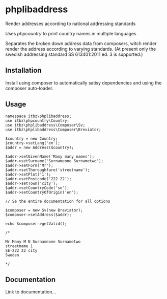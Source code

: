 phplibaddress
=============

Render addresses according to national addressing standards

Uses *phpcountry* to print country names in multiple languages

Separates the broken down address data from composers, witch render
render the address according to varying standards. (At present only
the swedish addressing standard SS 613401:2011 ed. 3 is supported.)


Installation
------------

Install using composer to automatically satisy dependencies and
using the composer auto-loader.


Usage
-----

    namespace itbz\phplibaddress;
    use itbz\phpcountry\Country;
    use itbz\phplibaddress\Composer\Sv;
    use itbz\phplibaddress\Composer\Breviator;

    $country = new Country;
    $country->setLang('en');
    $addr = new Address($country);

    $addr->setGivenName('Many many names');
    $addr->setSurname('Surnameone Surnametwo');
    $addr->setForm('Mr');
    $addr->setThoroughfare('streetname');
    $addr->setPlot('1');
    $addr->setPostcode('222 22');
    $addr->setTown('city');
    $addr->setCountryCode('se');
    $addr->setCountryOfOrigin('en');

    // Se the entire documentation for all options

    $composer = new Sv(new Breviator);
    $composer->setAddress($addr);

    echo $composer->getValid();

    /*

    Mr Many M N Surnameone Surnametwo
    streetname 1
    SE-222 22 city
    Sweden
     
    */


Documentation
-------------

Link to documentation...